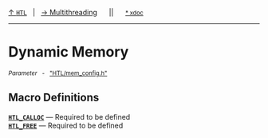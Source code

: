 [&#8593; `HTL`](HTL.md)&nbsp;&nbsp;&nbsp;|&nbsp;&nbsp;&nbsp;[&#8594; Multithreading](HTL--multithreading.md)&nbsp;&nbsp;&nbsp;&nbsp;&nbsp;&nbsp;||&nbsp;&nbsp;&nbsp;&nbsp;&nbsp;&nbsp;<small>[\* xdoc](../xdoc/HTL.xmd#L6)</small>
***

# Dynamic Memory
<small>*Parameter* &nbsp; - &nbsp; ["HTL/mem_config.h"](../include/HTL/mem_config.h)</small>  
## Macro Definitions
**[`HTL_CALLOC`](HTL--dynamic-memory--htl_calloc.md)** &#8213; Required to be defined  
**[`HTL_FREE`](HTL--dynamic-memory--htl_free.md)** &#8213; Required to be defined  
